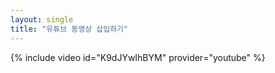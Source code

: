 ```yaml
---
layout: single
title: "유튜브 동영상 삽입하기"
---
```


{% include video id="K9dJYwIhBYM" provider="youtube" %}
